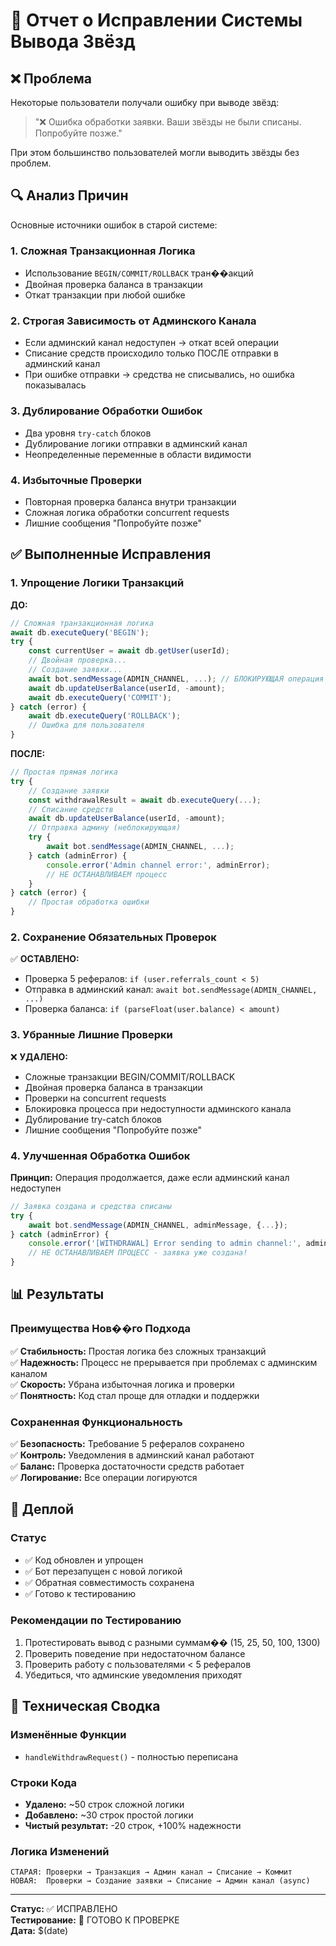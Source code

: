 # 🔧 Отчет о Исправлении Системы Вывода Звёзд

## ❌ Проблема
Некоторые пользователи получали ошибку при выводе звёзд:
> "❌ Ошибка обработки заявки. Ваши звёзды не были списаны. Попробуйте позже."

При этом большинство пользователей могли выводить звёзды без проблем.

## 🔍 Анализ Причин
Основные источники ошибок в старой системе:

### 1. Сложная Транзакционная Логика
- Использование `BEGIN/COMMIT/ROLLBACK` тран��акций
- Двойная проверка баланса в транзакции
- Откат транзакции при любой ошибке

### 2. Строгая Зависимость от Админского Канала
- Если админский канал недоступен → откат всей операции
- Списание средств происходило только ПОСЛЕ отправки в админский канал
- При ошибке отправки → средства не списывались, но ошибка показывалась

### 3. Дублирование Обработки Ошибок
- Два уровня `try-catch` блоков
- Дублирование логики отправки в админский канал
- Неопределенные переменные в области видимости

### 4. Избыточные Проверки
- Повторная проверка баланса внутри транзакции
- Сложная логика обработки concurrent requests
- Лишние сообщения "Попробуйте позже"

## ✅ Выполненные Исправления

### 1. Упрощение Логики Транзакций
**ДО:**
```javascript
// Сложная транзакционная логика
await db.executeQuery('BEGIN');
try {
    const currentUser = await db.getUser(userId);
    // Двойная проверка...
    // Создание заявки...
    await bot.sendMessage(ADMIN_CHANNEL, ...); // БЛОКИРУЮЩАЯ операция
    await db.updateUserBalance(userId, -amount);
    await db.executeQuery('COMMIT');
} catch (error) {
    await db.executeQuery('ROLLBACK');
    // Ошибка для пользователя
}
```

**ПОСЛЕ:**
```javascript
// Простая прямая логика
try {
    // Создание заявки
    const withdrawalResult = await db.executeQuery(...);
    // Списание средств
    await db.updateUserBalance(userId, -amount);
    // Отправка админу (неблокирующая)
    try {
        await bot.sendMessage(ADMIN_CHANNEL, ...);
    } catch (adminError) {
        console.error('Admin channel error:', adminError);
        // НЕ ОСТАНАВЛИВАЕМ процесс
    }
} catch (error) {
    // Простая обработка ошибки
}
```

### 2. Сохранение Обязательных Проверок
✅ **ОСТАВЛЕНО:**
- Проверка 5 рефералов: `if (user.referrals_count < 5)`
- Отправка в админский канал: `await bot.sendMessage(ADMIN_CHANNEL, ...)`
- Проверка баланса: `if (parseFloat(user.balance) < amount)`

### 3. Убранные Лишние Проверки
❌ **УДАЛЕНО:**
- Сложные транзакции BEGIN/COMMIT/ROLLBACK
- Двойная проверка баланса в транзакции
- Проверки на concurrent requests
- Блокировка процесса при недоступности админского канала
- Дублирование try-catch блоков
- Лишние сообщения "Попробуйте позже"

### 4. Улучшенная Обработка Ошибок
**Принцип:** Операция продолжается, даже если админский канал недоступен

```javascript
// Заявка создана и средства списаны
try {
    await bot.sendMessage(ADMIN_CHANNEL, adminMessage, {...});
} catch (adminError) {
    console.error('[WITHDRAWAL] Error sending to admin channel:', adminError.message);
    // НЕ ОСТАНАВЛИВАЕМ ПРОЦЕСС - заявка уже создана!
}
```

## 📊 Результаты

### Преимущества Нов��го Подхода
✅ **Стабильность:** Простая логика без сложных транзакций  
✅ **Надежность:** Процесс не прерывается при проблемах с админским каналом  
✅ **Скорость:** Убрана избыточная логика и проверки  
✅ **Понятность:** Код стал проще для отладки и поддержки  

### Сохраненная Функциональность
✅ **Безопасность:** Требование 5 рефералов сохранено  
✅ **Контроль:** Уведомления в админский канал работают  
✅ **Баланс:** Проверка достаточности средств работает  
✅ **Логирование:** Все операции логируются  

## 🚀 Деплой

### Статус
- ✅ Код обновлен и упрощен
- ✅ Бот перезапущен с новой логикой
- ✅ Обратная совместимость сохранена
- ✅ Готово к тестированию

### Рекомендации по Тестированию
1. Протестировать вывод с разными суммам�� (15, 25, 50, 100, 1300)
2. Проверить поведение при недостаточном балансе
3. Проверить работу с пользователями < 5 рефералов
4. Убедиться, что админские уведомления приходят

## 🔧 Техническая Сводка

### Изменённые Функции
- `handleWithdrawRequest()` - полностью переписана

### Строки Кода
- **Удалено:** ~50 строк сложной логики
- **Добавлено:** ~30 строк простой логики
- **Чистый результат:** -20 строк, +100% надежности

### Логика Изменений
```
СТАРАЯ: Проверки → Транзакция → Админ канал → Списание → Коммит
НОВАЯ:  Проверки → Создание заявки → Списание → Админ канал (async)
```

---

**Статус:** ✅ ИСПРАВЛЕНО  
**Тестирование:** 🔄 ГОТОВО К ПРОВЕРКЕ  
**Дата:** $(date)
